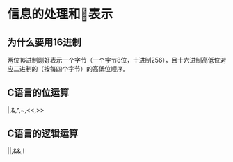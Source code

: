 # 信息的处理和表示

## 为什么要用16进制

两位16进制刚好表示一个字节（一个字节8位，十进制256），且十六进制高低位对应二进制的（按每四个字节）的高低位顺序。

## C语言的位运算
 |,&,^,~,<<,>>

## C语言的逻辑运算
||,&&,!